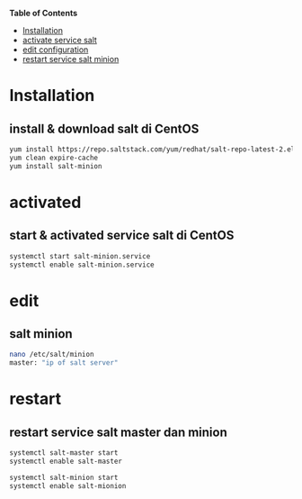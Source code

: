 **Table of Contents**

* [Installation](#installation)
* [activate service salt](#activated)
* [edit configuration](#edit)
* [restart service salt minion](#restart)

# Installation
## install & download salt di CentOS
```bash
yum install https://repo.saltstack.com/yum/redhat/salt-repo-latest-2.el7.noarch.rpm
yum clean expire-cache
yum install salt-minion
```
# activated
## start & activated service salt di CentOS
```bash
systemctl start salt-minion.service
systemctl enable salt-minion.service
```

# edit
## salt minion
```bash
nano /etc/salt/minion
master: "ip of salt server"
```
# restart
## restart service salt master dan minion
```bash
systemctl salt-master start
systemctl enable salt-master

systemctl salt-minion start
systemctl enable salt-mionion
```
